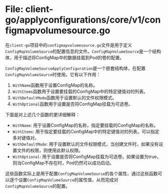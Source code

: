 # File: client-go/applyconfigurations/core/v1/configmapvolumesource.go

在`client-go`项目中的`configmapvolumesource.go`文件是用于定义`ConfigMapVolumeSource`的配置信息的文件。`ConfigMapVolumeSource`是一个结构体，用于描述将ConfigMap中的数据挂载到Pod的卷的配置。

`ConfigMapVolumeSourceApplyConfiguration`是一个嵌套结构体，在配置`ConfigMapVolumeSource`时使用。它有以下作用：

1. `WithName`函数用于设置ConfigMap的名称。
2. `WithItems`函数用于设置要挂载的ConfigMap中的特定键值对的列表。
3. `WithDefaultMode`函数用于设置默认的文件权限模式。
4. `WithOptional`函数用于设置是否将ConfigMap挂载为可选卷。

下面是对上述几个函数的更详细解释：

- `WithName`: 用于设置ConfigMap的名称，指定要挂载的ConfigMap的名称。
- `WithItems`: 用于指定要挂载的ConfigMap中的特定键值对的列表。可以指定多对键值对。
- `WithDefaultMode`: 用于设置默认的文件权限模式，当创建文件时，如果没有设置文件的权限，则使用此默认权限。
- `WithOptional`: 用于设置是否将ConfigMap挂载为可选卷。如果设置为true，则当ConfigMap不存在时，Pod仍然可以成功启动。

这些函数实际上是用于配置`ConfigMapVolumeSource`的各个属性，通过这些函数可以逐个设置`ConfigMapVolumeSource`的属性值，从而完成对`ConfigMapVolumeSource`的配置。

